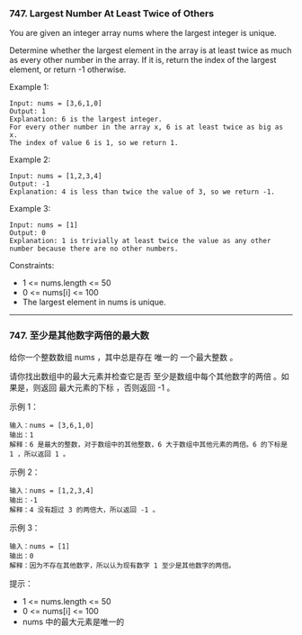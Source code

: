 ### 747. Largest Number At Least Twice of Others
You are given an integer array nums where the largest integer is unique.

Determine whether the largest element in the array is at least twice as much as every other number in the array. If it is, return the index of the largest element, or return -1 otherwise.



Example 1:

	Input: nums = [3,6,1,0]
	Output: 1
	Explanation: 6 is the largest integer.
	For every other number in the array x, 6 is at least twice as big as x.
	The index of value 6 is 1, so we return 1.

Example 2:

	Input: nums = [1,2,3,4]
	Output: -1
	Explanation: 4 is less than twice the value of 3, so we return -1.

Example 3:

	Input: nums = [1]
	Output: 0
	Explanation: 1 is trivially at least twice the value as any other number because there are no other numbers.



Constraints:

* 1 <= nums.length <= 50
* 0 <= nums[i] <= 100
* The largest element in nums is unique.

----

### 747. 至少是其他数字两倍的最大数
给你一个整数数组 nums ，其中总是存在 唯一的 一个最大整数 。

请你找出数组中的最大元素并检查它是否 至少是数组中每个其他数字的两倍 。如果是，则返回 最大元素的下标 ，否则返回 -1 。



示例 1：

	输入：nums = [3,6,1,0]
	输出：1
	解释：6 是最大的整数，对于数组中的其他整数，6 大于数组中其他元素的两倍。6 的下标是 1 ，所以返回 1 。

示例 2：

	输入：nums = [1,2,3,4]
	输出：-1
	解释：4 没有超过 3 的两倍大，所以返回 -1 。

示例 3：

	输入：nums = [1]
	输出：0
	解释：因为不存在其他数字，所以认为现有数字 1 至少是其他数字的两倍。



提示：

* 1 <= nums.length <= 50
* 0 <= nums[i] <= 100
* nums 中的最大元素是唯一的

